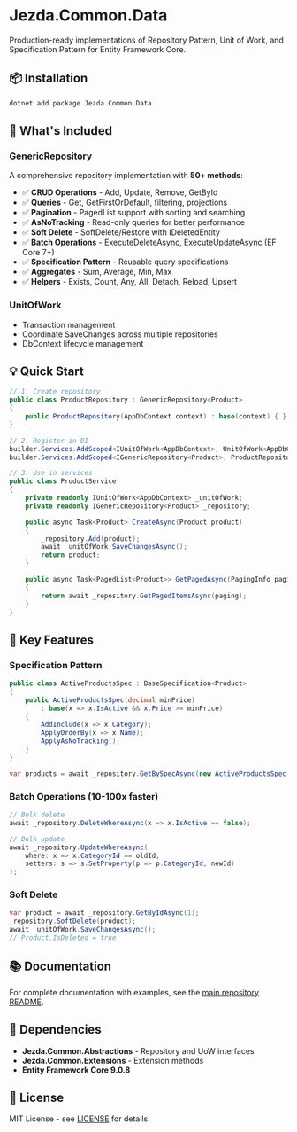 # Jezda.Common.Data

Production-ready implementations of Repository Pattern, Unit of Work, and Specification Pattern for Entity Framework Core.

## 📦 Installation

```bash
dotnet add package Jezda.Common.Data
```

## 🎯 What's Included

### GenericRepository<T>

A comprehensive repository implementation with **50+ methods**:

- ✅ **CRUD Operations** - Add, Update, Remove, GetById
- ✅ **Queries** - Get, GetFirstOrDefault, filtering, projections
- ✅ **Pagination** - PagedList support with sorting and searching
- ✅ **AsNoTracking** - Read-only queries for better performance
- ✅ **Soft Delete** - SoftDelete/Restore with IDeletedEntity
- ✅ **Batch Operations** - ExecuteDeleteAsync, ExecuteUpdateAsync (EF Core 7+)
- ✅ **Specification Pattern** - Reusable query specifications
- ✅ **Aggregates** - Sum, Average, Min, Max
- ✅ **Helpers** - Exists, Count, Any, All, Detach, Reload, Upsert

### UnitOfWork<TContext>

- Transaction management
- Coordinate SaveChanges across multiple repositories
- DbContext lifecycle management

## 💡 Quick Start

```csharp
// 1. Create repository
public class ProductRepository : GenericRepository<Product>
{
    public ProductRepository(AppDbContext context) : base(context) { }
}

// 2. Register in DI
builder.Services.AddScoped<IUnitOfWork<AppDbContext>, UnitOfWork<AppDbContext>>();
builder.Services.AddScoped<IGenericRepository<Product>, ProductRepository>();

// 3. Use in services
public class ProductService
{
    private readonly IUnitOfWork<AppDbContext> _unitOfWork;
    private readonly IGenericRepository<Product> _repository;

    public async Task<Product> CreateAsync(Product product)
    {
        _repository.Add(product);
        await _unitOfWork.SaveChangesAsync();
        return product;
    }

    public async Task<PagedList<Product>> GetPagedAsync(PagingInfo paging)
    {
        return await _repository.GetPagedItemsAsync(paging);
    }
}
```

## 🚀 Key Features

### Specification Pattern

```csharp
public class ActiveProductsSpec : BaseSpecification<Product>
{
    public ActiveProductsSpec(decimal minPrice)
        : base(x => x.IsActive && x.Price >= minPrice)
    {
        AddInclude(x => x.Category);
        ApplyOrderBy(x => x.Name);
        ApplyAsNoTracking();
    }
}

var products = await _repository.GetBySpecAsync(new ActiveProductsSpec(100m));
```

### Batch Operations (10-100x faster)

```csharp
// Bulk delete
await _repository.DeleteWhereAsync(x => x.IsActive == false);

// Bulk update
await _repository.UpdateWhereAsync(
    where: x => x.CategoryId == oldId,
    setters: s => s.SetProperty(p => p.CategoryId, newId)
);
```

### Soft Delete

```csharp
var product = await _repository.GetByIdAsync(1);
_repository.SoftDelete(product);
await _unitOfWork.SaveChangesAsync();
// Product.IsDeleted = true
```

## 📚 Documentation

For complete documentation with examples, see the [main repository README](https://github.com/jezda-solutions/jezda-common-libs).

## 🔗 Dependencies

- **Jezda.Common.Abstractions** - Repository and UoW interfaces
- **Jezda.Common.Extensions** - Extension methods
- **Entity Framework Core 9.0.8**

## 📄 License

MIT License - see [LICENSE](https://github.com/jezda-solutions/jezda-common-libs/blob/master/LICENSE) for details.
